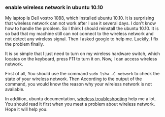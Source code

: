 ### enable wireless network in ubuntu 10.10

My laptop is Dell vostro 1088, which installed ubuntu 10.10. It is surprising
that wireless network can not work after I use it several days. I don't know
how to handle the problem. So I think I should reinstall the ubuntu 10.10. It
is so bad that my machine still can not connect to the wireless network and
not detect any wireless signal. Then I asked google to help me. Luckily, I
fix the problem finally. 

It is so simple that I just need to turn on my wireless hardware switch, which
locates on the keyboard, press F11 to turn it on. Now, I can access wireless network. 

First of all, You should use the command `sudo lshw -C network` to check the state of 
your wireless network. Then According to the output of the command, you would
know the reason why your wireless network is not available.

In addition, ubuntu documentation, [wireless troubleshooting][1] help me a lot. You 
should read it first when you meet a problem about wireless network. Hope it will help you.

[1]:https://help.ubuntu.com/10.10/internet/C/troubleshooting-wireless.html#troubleshooting-wireless-disabled 
